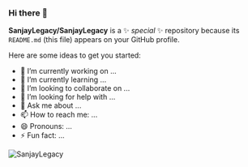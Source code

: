 ### Hi there 👋

**SanjayLegacy/SanjayLegacy** is a ✨ _special_ ✨ repository because its `README.md` (this file) appears on your GitHub profile.

Here are some ideas to get you started:

- 🔭 I’m currently working on ...
- 🌱 I’m currently learning ...
- 👯 I’m looking to collaborate on ...
- 🤔 I’m looking for help with ...
- 💬 Ask me about ...
- 📫 How to reach me: ...
- 😄 Pronouns: ...
- ⚡ Fun fact: ...


<img src="https://komarev.com/ghpvc/?username=SanjayLegacy&label=Profile%20views&color=8042fc&style=plastic" alt="SanjayLegacy" />
